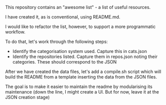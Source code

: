 This repository contains an "awesome list" - a list of useful resources.

I have created it, as is conventional, using README.md.

I would like to refactor the list, however, to support a more programmatic workflow.

To do that, let's work through the following steps:

- Identify the categorisation system used. Capture this in cats.json 
- Identify the repositories listed. Capture them in repos.json noting their categories. These should correspond to the JSON

After we have created the data files, let's add a compile.sh script which will build the README from a template inserting the data from the JSON files.

The goal is to make it easier to maintain the readme by modularising its maintenance (down the line, I might create a UI. But for now, leave it at the JSON creation stage)